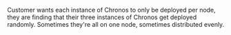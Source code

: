 Customer wants each instance of Chronos to only be deployed per node, they are finding that their three instances of Chronos get deployed randomly. Sometimes they're all on one node, sometimes distributed evenly. 
